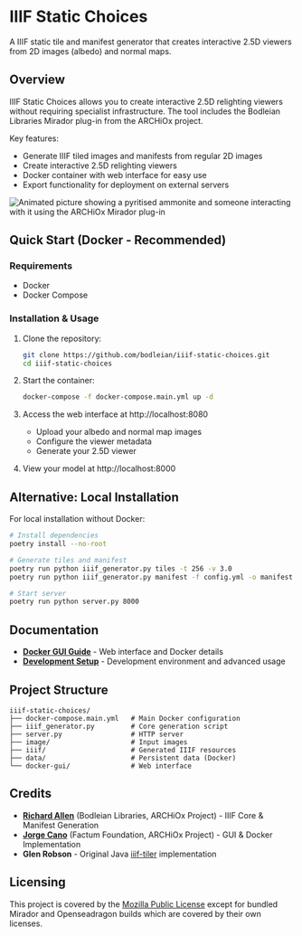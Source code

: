 # IIIF Static Choices

A IIIF static tile and manifest generator that creates interactive 2.5D viewers from 2D images (albedo) and normal maps.

## Overview

IIIF Static Choices allows you to create interactive 2.5D relighting viewers without requiring specialist infrastructure. The tool includes the Bodleian Libraries Mirador plug-in from the ARCHiOx project.

Key features:
- Generate IIIF tiled images and manifests from regular 2D images
- Create interactive 2.5D relighting viewers
- Docker container with web interface for easy use
- Export functionality for deployment on external servers

![Animated picture showing a pyritised ammonite and someone interacting with it using the ARCHiOx Mirador plug-in](examples/fossil.gif)

## Quick Start (Docker - Recommended)

### Requirements
- Docker
- Docker Compose

### Installation & Usage

1. Clone the repository:
   ```bash
   git clone https://github.com/bodleian/iiif-static-choices.git
   cd iiif-static-choices
   ```

2. Start the container:
   ```bash
   docker-compose -f docker-compose.main.yml up -d
   ```

3. Access the web interface at http://localhost:8080
   - Upload your albedo and normal map images
   - Configure the viewer metadata
   - Generate your 2.5D viewer

4. View your model at http://localhost:8000

## Alternative: Local Installation

For local installation without Docker:

```bash
# Install dependencies
poetry install --no-root

# Generate tiles and manifest
poetry run python iiif_generator.py tiles -t 256 -v 3.0
poetry run python iiif_generator.py manifest -f config.yml -o manifest.json

# Start server
poetry run python server.py 8000
```

## Documentation

- **[Docker GUI Guide](docker-gui/README.md)** - Web interface and Docker details
- **[Development Setup](DEVELOPMENT.md)** - Development environment and advanced usage

## Project Structure

```
iiif-static-choices/
├── docker-compose.main.yml   # Main Docker configuration
├── iiif_generator.py         # Core generation script
├── server.py                 # HTTP server
├── image/                    # Input images
├── iiif/                     # Generated IIIF resources
├── data/                     # Persistent data (Docker)
└── docker-gui/               # Web interface
```

## Credits

- **[Richard Allen](https://github.com/BeebBenjamin)** (Bodleian Libraries, ARCHiOx Project) - IIIF Core & Manifest Generation
- **[Jorge Cano](https://github.com/jcanofuentes)** (Factum Foundation, ARCHiOx Project) - GUI & Docker Implementation
- **Glen Robson** - Original Java [iiif-tiler](https://github.com/glenrobson/iiif-tiler) implementation

## Licensing

This project is covered by the [Mozilla Public License](LICENSE) except for bundled Mirador and Openseadragon builds which are covered by their own licenses.
